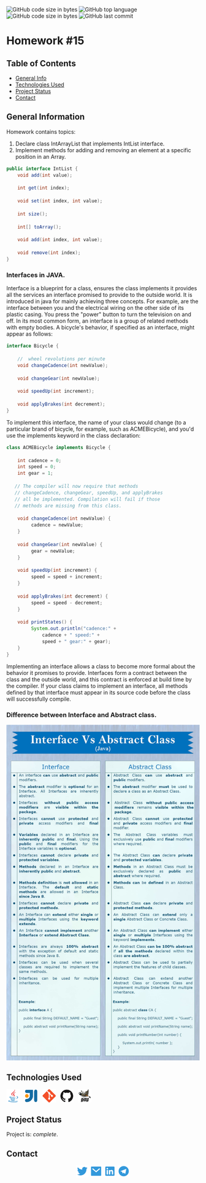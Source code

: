 ![GitHub code size in bytes](https://img.shields.io/github/languages/count/mypage-solutions/Lesson_15)
![GitHub top language](https://img.shields.io/github/languages/top/mypage-solutions/Lesson_15)
![GitHub code size in bytes](https://img.shields.io/github/languages/code-size/mypage-solutions/Lesson_15)
![GitHub last commit](https://img.shields.io/github/last-commit/mypage-solutions/Lesson_15)

# Homework #15 

## Table of Contents

- [General Info](#general-information)
- [Technologies Used](#technologies-used)
- [Project Status](#project-status)
- [Contact](#contact)

## General Information

Homework contains topics:
1. Declare class IntArrayList that implements IntList interface.
2. Implement methods for adding and removing an element at a specific position in an Array.

```java
public interface IntList {
    void add(int value);

    int get(int index);

    void set(int index, int value);

    int size();

    int[] toArray();

    void add(int index, int value);

    void remove(int index);
}
```

### Interfaces in JAVA. 
Interface is a blueprint for a class, ensures the class implements it provides all the services an interface promised to provide to the outside world. 
It is introduced in java for mainly achieving three concepts. For example, are the interface between you and the electrical wiring on the other side of its plastic casing. You press the "power" button to turn the television on and off.
In its most common form, an interface is a group of related methods with empty bodies. A bicycle's behavior, if specified as an interface, might appear as follows:

```java
interface Bicycle {

    //  wheel revolutions per minute
    void changeCadence(int newValue);

    void changeGear(int newValue);

    void speedUp(int increment);

    void applyBrakes(int decrement);
}
```

To implement this interface, the name of your class would change (to a particular brand of bicycle, for example, such as ACMEBicycle), 
and you'd use the implements keyword in the class declaration:

```java
class ACMEBicycle implements Bicycle {

    int cadence = 0;
    int speed = 0;
    int gear = 1;

   // The compiler will now require that methods
   // changeCadence, changeGear, speedUp, and applyBrakes
   // all be implemented. Compilation will fail if those
   // methods are missing from this class.

    void changeCadence(int newValue) {
         cadence = newValue;
    }

    void changeGear(int newValue) {
         gear = newValue;
    }

    void speedUp(int increment) {
         speed = speed + increment;   
    }

    void applyBrakes(int decrement) {
         speed = speed - decrement;
    }

    void printStates() {
         System.out.println("cadence:" +
             cadence + " speed:" + 
             speed + " gear:" + gear);
    }
}
```

Implementing an interface allows a class to become more formal about the behavior it promises to provide. Interfaces form a contract between the class and the outside world, and this contract is enforced at build time by the compiler. If your class claims to implement an interface, all methods defined by that interface must appear in its source code before the class will successfully compile.

### Difference between Interface and Abstract class.
<p align="center">
  <img src="https://github.com/mypage-solutions/Images/blob/main/Images/interface-vs-abstract-class-in-java.jpg" />
</p>

## Technologies Used

<p>
<img src="https://github.com/mypage-solutions/Images/blob/main/Images/devicon/java-original.svg" width="35" height="35" /><span>&nbsp;&nbsp;</span>
<img src="https://github.com/mypage-solutions/Images/blob/main/Images/devicon/intellij-original.svg" width="35" height="35" /><span>&nbsp;&nbsp;</span>
<img src="https://github.com/mypage-solutions/Images/blob/main/Images/devicon/git-original.svg" width="35" height="35" /><span>&nbsp;&nbsp;</span>
<img src="https://github.com/mypage-solutions/Images/blob/main/Images/devicon/github-original.svg" width="35" height="35" /><span>&nbsp;&nbsp;</span>
<img src="https://github.com/mypage-solutions/Images/blob/main/Images/devicon/gimp-original-wordmark.svg" width="35" height="35" /><span>&nbsp;&nbsp;</span>
</p>
  
## Project Status

Project is: _complete_.

## Contact

<p align="center">
<a href="https://twitter.com/Michael22878035"><img src="https://github.com/mypage-solutions/Images/blob/main/Images/icons/twitter-fill.png" /></a>
<a href="mailto:m_musienko@outlook.com"><img src="https://github.com/mypage-solutions/Images/blob/main/Images/icons/mail-fill.png" /></a>
<a href="https://www.linkedin.com/in/mykhailo-musiienko-80849880/"><img src="https://github.com/mypage-solutions/Images/blob/main/Images/icons/linkedin-box-fill.png" /></a>
<a href="https://t.me/Mykhailo_Musiienko"><img src="https://github.com/mypage-solutions/Images/blob/main/Images/icons/telegram-fill.png" /></a>
</p>
